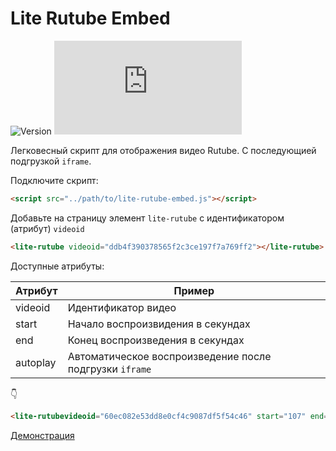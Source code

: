 # Lite Rutube Embed 
![Version](https://img.shields.io/badge/version-1.0.1-f07a47) ![GitHub file size in bytes](https://img.shields.io/github/size/evikza/lite-rutube-embed/lite-rutube-embed.js)

Легковесный скрипт для отображения видео Rutube. С последующией подгрузкой ```iframe```.

Подключите скрипт:

```html
<script src="../path/to/lite-rutube-embed.js"></script>
```

Добавьте на страницу элемент ```lite-rutube``` с идентификатором (атрибут) ```videoid```

```html
<lite-rutube videoid="ddb4f390378565f2c3ce197f7a769ff2"></lite-rutube>
```

Доступные атрибуты:

| Атрибут | Пример |
|----------|----------|
| videoid    |  Идентификатор видео  |
| start    | Начало воспроизвидения в секундах   |
| end    | Конец воспроизведения в секундах   |
| autoplay    | Автоматическое воспроизведение после подгрузки ```iframe```  |

👇

```html
<lite-rutubevideoid="60ec082e53dd8e0cf4c9087df5f54c46" start="107" end="401" autoplay></lite-rutube>
```

[Демонстрация](https://evikza.github.io/lite-rutube-embed/example.html)
